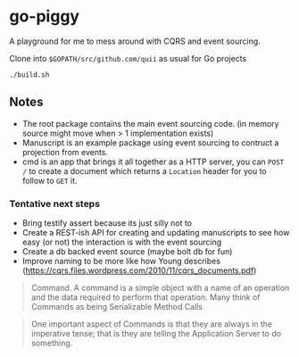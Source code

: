# go-piggy

A playground for me to mess around with CQRS and event sourcing. 

Clone into `$GOPATH/src/github.com/quii` as usual for Go projects

`./build.sh`

## Notes

- The root package contains the main event sourcing code. (in memory source might move when > 1 implementation exists)
- Manuscript is an example package using event sourcing to contruct a projection from events. 
- cmd is an app that brings it all together as a HTTP server, you can `POST /` to create a document which returns a `Location` header for you to follow to `GET` it.

### Tentative next steps

- Bring testify assert because its just silly not to
- Create a REST-ish API for creating and updating manuscripts to see how easy (or not) the interaction is with the event sourcing
- Create a db backed event source (maybe bolt db for fun)
- Improve naming to be more like how Young describes (https://cqrs.files.wordpress.com/2010/11/cqrs_documents.pdf)

> Command. A command is a simple object with a name of an operation and 
  the data required to perform 
  that operation. Many think of Commands as being Serializable Method Calls
  
> One important aspect of Commands is that they are always in the imperative tense; that is they are 
  telling the Application Server to do something.